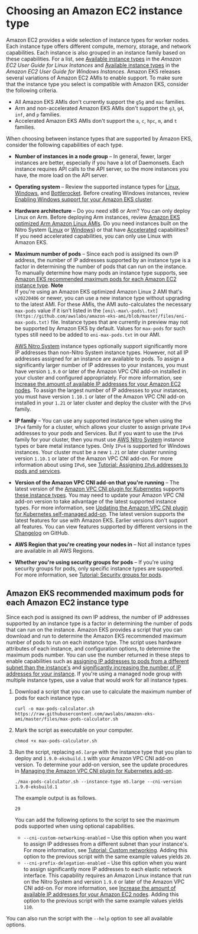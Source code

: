 # Choosing an Amazon EC2 instance type<a name="choosing-instance-type"></a>

Amazon EC2 provides a wide selection of instance types for worker nodes\. Each instance type offers different compute, memory, storage, and network capabilities\. Each instance is also grouped in an instance family based on these capabilities\. For a list, see [Available instance types](https://docs.aws.amazon.com/AWSEC2/latest/UserGuide/instance-types.html#AvailableInstanceTypes) in the *Amazon EC2 User Guide for Linux Instances* and [Available instance types](https://docs.aws.amazon.com/AWSEC2/latest/WindowsGuide/instance-types.html#AvailableInstanceTypes) in the *Amazon EC2 User Guide for Windows Instances*\. Amazon EKS releases several variations of Amazon EC2 AMIs to enable support\. To make sure that the instance type you select is compatible with Amazon EKS, consider the following criteria\.
+ All Amazon EKS AMIs don't currently support the `g5g` and `mac` families\.
+ Arm and non\-accelerated Amazon EKS AMIs don't support the `g3`, `g4`, `inf`, and `p` families\.
+ Accelerated Amazon EKS AMIs don't support the `a`, `c`, `hpc`, `m`, and `t` families\.

When choosing between instance types that are supported by Amazon EKS, consider the following capabilities of each type\.
+ **Number of instances in a node group** – In general, fewer, larger instances are better, especially if you have a lot of Daemonsets\. Each instance requires API calls to the API server, so the more instances you have, the more load on the API server\.
+ **Operating system** – Review the supported instance types for [Linux](https://docs.aws.amazon.com/AWSEC2/latest/UserGuide/instance-types.html), [Windows](https://docs.aws.amazon.com/AWSEC2/latest/WindowsGuide/instance-types.html), and [Bottlerocket](http://aws.amazon.com/bottlerocket/faqs/)\. Before creating Windows instances, review [Enabling Windows support for your Amazon EKS cluster](windows-support.md)\.
+ **Hardware architecture** – Do you need x86 or Arm? You can only deploy Linux on Arm\. Before deploying Arm instances, review [Amazon EKS optimized Arm Amazon Linux AMIs](eks-optimized-ami.md#arm-ami)\. Do you need instances built on the Nitro System \([Linux](https://docs.aws.amazon.com/AWSEC2/latest/UserGuide/instance-types.html#ec2-nitro-instances) or [Windows](https://docs.aws.amazon.com/AWSEC2/latest/WindowsGuide/instance-types.html#ec2-nitro-instances)\) or that have [Accelerated](https://docs.aws.amazon.com/AWSEC2/latest/WindowsGuide/accelerated-computing-instances.html) capabilities? If you need accelerated capabilities, you can only use Linux with Amazon EKS\.
+ **Maximum number of pods** – Since each pod is assigned its own IP address, the number of IP addresses supported by an instance type is a factor in determining the number of pods that can run on the instance\. To manually determine how many pods an instance type supports, see [Amazon EKS recommended maximum pods for each Amazon EC2 instance type](#determine-max-pods)\.
**Note**  
If you're using an Amazon EKS optimized Amazon Linux 2 AMI that's `v20220406` or newer, you can use a new instance type without upgrading to the latest AMI\. For these AMIs, the AMI auto\-calculates the necessary `max-pods` value if it isn't listed in the `[eni\-max\-pods\.txt](https://github.com/awslabs/amazon-eks-ami/blob/master/files/eni-max-pods.txt)` file\. Instance types that are currently in preview may not be supported by Amazon EKS by default\. Values for `max-pods` for such types still need to be added to `eni-max-pods.txt` in our AMI\.

  [AWS Nitro System](http://aws.amazon.com/ec2/nitro/) instance types optionally support significantly more IP addresses than non\-Nitro System instance types\. However, not all IP addresses assigned for an instance are available to pods\. To assign a significantly larger number of IP addresses to your instances, you must have version `1.9.0` or later of the Amazon VPC CNI add\-on installed in your cluster and configured appropriately\. For more information, see [Increase the amount of available IP addresses for your Amazon EC2 nodes](cni-increase-ip-addresses.md)\. To assign the largest number of IP addresses to your instances, you must have version `1.10.1` or later of the Amazon VPC CNI add\-on installed in your `1.21` or later cluster and deploy the cluster with the `IPv6` family\.
+ **IP family** – You can use any supported instance type when using the `IPv4` family for a cluster, which allows your cluster to assign private `IPv4` addresses to your pods and Services\. But if you want to use the `IPv6` family for your cluster, then you must use [AWS Nitro System](http://aws.amazon.com/ec2/nitro/) instance types or bare metal instance types\. Only `IPv4` is supported for Windows instances\. Your cluster must be a new `1.21` or later cluster running version `1.10.1` or later of the Amazon VPC CNI add\-on\. For more information about using `IPv6`, see [Tutorial: Assigning `IPv6` addresses to pods and services](cni-ipv6.md)\. 
+ **Version of the Amazon VPC CNI add\-on that you're running** – The latest version of the [Amazon VPC CNI plugin for Kubernetes](https://github.com/aws/amazon-vpc-cni-k8s) supports [these instance types](https://github.com/aws/amazon-vpc-cni-k8s/blob/release-1.12/pkg/awsutils/vpc_ip_resource_limit.go)\. You may need to update your Amazon VPC CNI add\-on version to take advantage of the latest supported instance types\. For more information, see [Updating the Amazon VPC CNI plugin for Kubernetes self\-managed add\-on](managing-vpc-cni.md#updating-vpc-cni-add-on)\. The latest version supports the latest features for use with Amazon EKS\. Earlier versions don't support all features\. You can view features supported by different versions in the [Changelog](https://github.com/aws/amazon-vpc-cni-k8s/blob/master/CHANGELOG.md) on GitHub\.
+ **AWS Region that you're creating your nodes in** – Not all instance types are available in all AWS Regions\.
+ **Whether you're using security groups for pods** – If you're using security groups for pods, only specific instance types are supported\. For more information, see [Tutorial: Security groups for pods](security-groups-for-pods.md)\.

## Amazon EKS recommended maximum pods for each Amazon EC2 instance type<a name="determine-max-pods"></a>

Since each pod is assigned its own IP address, the number of IP addresses supported by an instance type is a factor in determining the number of pods that can run on the instance\. Amazon EKS provides a script that you can download and run to determine the Amazon EKS recommended maximum number of pods to run on each instance type\. The script uses hardware attributes of each instance, and configuration options, to determine the maximum pods number\. You can use the number returned in these steps to enable capabilities such as [assigning IP addresses to pods from a different subnet than the instance's](cni-custom-network.md) and [significantly increasing the number of IP addresses for your instance](cni-increase-ip-addresses.md)\. If you're using a managed node group with multiple instance types, use a value that would work for all instance types\.

1. Download a script that you can use to calculate the maximum number of pods for each instance type\.

   ```
   curl -o max-pods-calculator.sh https://raw.githubusercontent.com/awslabs/amazon-eks-ami/master/files/max-pods-calculator.sh
   ```

1. Mark the script as executable on your computer\.

   ```
   chmod +x max-pods-calculator.sh
   ```

1. Run the script, replacing *`m5.large`* with the instance type that you plan to deploy and `1.9.0-eksbuild.1` with your Amazon VPC CNI add\-on version\. To determine your add\-on version, see the update procedures in [Managing the Amazon VPC CNI plugin for Kubernetes add\-on](managing-vpc-cni.md)\.

   ```
   ./max-pods-calculator.sh --instance-type m5.large --cni-version 1.9.0-eksbuild.1
   ```

   The example output is as follows\.

   ```
   29
   ```

   You can add the following options to the script to see the maximum pods supported when using optional capabilities\.
   +  `--cni-custom-networking-enabled` – Use this option when you want to assign IP addresses from a different subnet than your instance's\. For more information, see [Tutorial: Custom networking](cni-custom-network.md)\. Adding this option to the previous script with the same example values yields `20`\.
   + `--cni-prefix-delegation-enabled` – Use this option when you want to assign significantly more IP addresses to each elastic network interface\. This capability requires an Amazon Linux instance that run on the Nitro System and version `1.9.0` or later of the Amazon VPC CNI add\-on\. For more information, see [Increase the amount of available IP addresses for your Amazon EC2 nodes](cni-increase-ip-addresses.md)\. Adding this option to the previous script with the same example values yields `110`\.

You can also run the script with the `--help` option to see all available options\.